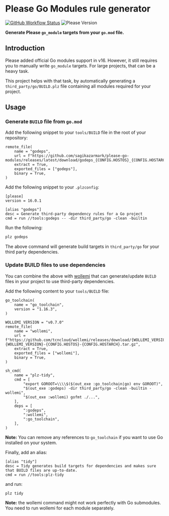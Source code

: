 # Please Go Modules rule generator

[![GitHub Workflow Status](https://img.shields.io/github/workflow/status/sagikazarmark/please-go-modules/CI?style=flat-square)](https://github.com/sagikazarmark/please-go-modules/actions?query=workflow%3ACI)
![Please Version](https://img.shields.io/badge/please%20version-%3E=16.0.1-B879FF.svg?style=flat-square)

**Generate Please `go_module` targets from your `go.mod` file.**


## Introduction

Please added official Go modules support in v16. However, it still requires you to manually write `go_module` targets.
For large projects, that can be a heavy task.

This project helps with that task, by automatically generating a `third_party/go/BUILD.plz` file containing all modules required for your project.


## Usage

### Generate `BUILD` file from `go.mod`

Add the following snippet to your `tools/BUILD` file in the root of your repository:

```starlark
remote_file(
    name = "godeps",
    url = f"https://github.com/sagikazarmark/please-go-modules/releases/latest/download/godeps_{CONFIG.HOSTOS}_{CONFIG.HOSTARCH}.tar.gz",
    extract = True,
    exported_files = ["godeps"],
    binary = True,
)
```

Add the following snippet to your `.plzconfig`:

```
[please]
version = 16.0.1

[alias "godeps"]
desc = Generate third-party dependency rules for a Go project
cmd = run //tools:godeps -- -dir third_party/go -clean -builtin
```

Run the following:

```bash
plz godeps
```

The above command will generate build targets in `third_party/go` for your third party dependencies.


### Update BUILD files to use dependencies

You can combine the above with [wollemi](https://github.com/tcncloud/wollemi) that can generate/update
`BUILD` files in your project to use third-party dependencies.

Add the following content to your `tools/BUILD` file:

```starlark
go_toolchain(
    name = "go_toolchain",
    version = "1.16.3",
)

WOLLEMI_VERSION = "v0.7.0"
remote_file(
    name = "wollemi",
    url = f"https://github.com/tcncloud/wollemi/releases/download/{WOLLEMI_VERSION}/wollemi-{WOLLEMI_VERSION}-{CONFIG.HOSTOS}-{CONFIG.HOSTARCH}.tar.gz",
    extract = True,
    exported_files = ["wollemi"],
    binary = True,
)

sh_cmd(
    name = "plz-tidy",
    cmd = [
        "export GOROOT=\\\\$($(out_exe :go_toolchain|go) env GOROOT)",
        "$(out_exe :godeps) -dir third_party/go -clean -builtin -wollemi",
        "$(out_exe :wollemi) gofmt ./...",
    ],
    deps = [
        ":godeps",
        ":wollemi",
        ":go_toolchain",
    ],
)
```

**Note:** You can remove any references to `go_toolchain` if you want to use Go installed on your system.

Finally, add an alias:

```
[alias "tidy"]
desc = Tidy generates build targets for dependencies and makes sure that BUILD files are up-to-date.
cmd = run //tools:plz-tidy
```

and run:

```bash
plz tidy
```

**Note:** the wollemi command might not work perfectly with Go submodules. You need to run wollemi for each module separately.
